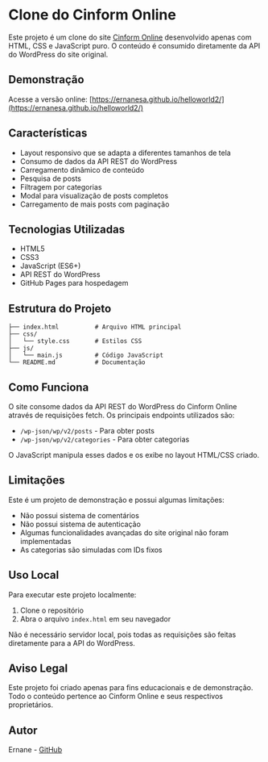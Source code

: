 # Clone do Cinform Online

Este projeto é um clone do site [Cinform Online](http://cinformonline.com.br/) desenvolvido apenas com HTML, CSS e JavaScript puro. O conteúdo é consumido diretamente da API do WordPress do site original.

## Demonstração

Acesse a versão online: [https://ernanesa.github.io/helloworld2/](https://ernanesa.github.io/helloworld2/)

## Características

- Layout responsivo que se adapta a diferentes tamanhos de tela
- Consumo de dados da API REST do WordPress
- Carregamento dinâmico de conteúdo
- Pesquisa de posts
- Filtragem por categorias
- Modal para visualização de posts completos
- Carregamento de mais posts com paginação

## Tecnologias Utilizadas

- HTML5
- CSS3
- JavaScript (ES6+)
- API REST do WordPress
- GitHub Pages para hospedagem

## Estrutura do Projeto

```
├── index.html          # Arquivo HTML principal
├── css/
│   └── style.css       # Estilos CSS
├── js/
│   └── main.js         # Código JavaScript
└── README.md           # Documentação
```

## Como Funciona

O site consome dados da API REST do WordPress do Cinform Online através de requisições fetch. Os principais endpoints utilizados são:

- `/wp-json/wp/v2/posts` - Para obter posts
- `/wp-json/wp/v2/categories` - Para obter categorias

O JavaScript manipula esses dados e os exibe no layout HTML/CSS criado.

## Limitações

Este é um projeto de demonstração e possui algumas limitações:

- Não possui sistema de comentários
- Não possui sistema de autenticação
- Algumas funcionalidades avançadas do site original não foram implementadas
- As categorias são simuladas com IDs fixos

## Uso Local

Para executar este projeto localmente:

1. Clone o repositório
2. Abra o arquivo `index.html` em seu navegador

Não é necessário servidor local, pois todas as requisições são feitas diretamente para a API do WordPress.

## Aviso Legal

Este projeto foi criado apenas para fins educacionais e de demonstração. Todo o conteúdo pertence ao Cinform Online e seus respectivos proprietários.

## Autor

Ernane - [GitHub](https://github.com/ernanesa)